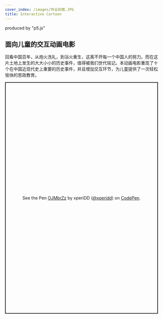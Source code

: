 ```yaml
---
cover_index: /images/作业封面.JPG
title: Interactive Cartoon
---
```

produced by "p5.js"

## 面向儿童的交互动画电影
回看中国百年，从炮火洗礼，到浴火重生，这离不开每一个中国人的努力。而在这片土地上发生的大大小小的历史事件，值得被我们世代铭记。本动画电影重现了十个在中国近现代史上重要的历史事件，并且增加交互环节，为儿童提供了一次轻松愉快的思政教育。
<p class="codepen" data-height="763" data-theme-id="light" data-default-tab="result" data-user="xperidd" data-slug-hash="OJMbrZz" style="height: 763px; box-sizing: border-box; display: flex; align-items: center; justify-content: center; border: 2px solid; margin: 1em 0; padding: 1em;" data-pen-title="OJMbrZz">
  <span>See the Pen <a href="https://codepen.io/xperidd/pen/OJMbrZz">
  OJMbrZz</a> by xperiDD (<a href="https://codepen.io/xperidd">@xperidd</a>)
  on <a href="https://codepen.io">CodePen</a>.</span>
</p>
<script async src="https://static.codepen.io/assets/embed/ei.js"></script>





